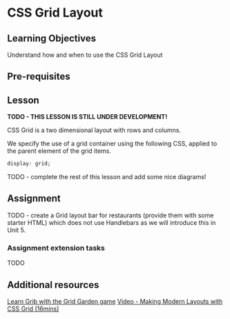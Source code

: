 # CSS Grid Layout

## Learning Objectives
Understand how and when to use the CSS Grid Layout

## Pre-requisites

## Lesson
**TODO - THIS LESSON IS STILL UNDER DEVELOPMENT!**

CSS Grid is a two dimensional layout with rows and columns. 

We specify the use of a grid container using the following CSS, applied to the parent element of the grid items.

```css
display: grid;
```


TODO - complete the rest of this lesson and add some nice diagrams!


## Assignment
TODO - create a Grid layout bar for restaurants (provide them with some starter HTML) which does not use Handlebars as we will introduce this in Unit 5.


### Assignment extension tasks
TODO

## Additional resources
[Learn Grib with the Grid Garden game](https://cssgridgarden.com/)
[Video - Making Modern Layouts with CSS Grid (16mins)](https://www.youtube.com/watch?v=br-0i3U1VCA)
